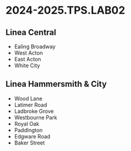 # 2024-2025.TPS.LAB02
## Linea Central
- Ealing Broadway
- West Acton
- East Acton
- White City
## Linea Hammersmith & City
- Wood Lane
- Latimer Road
- Ladbroke Grove
- Westbourne Park
- Royal Oak
- Paddlngton
- Edgware Road
- Baker Street